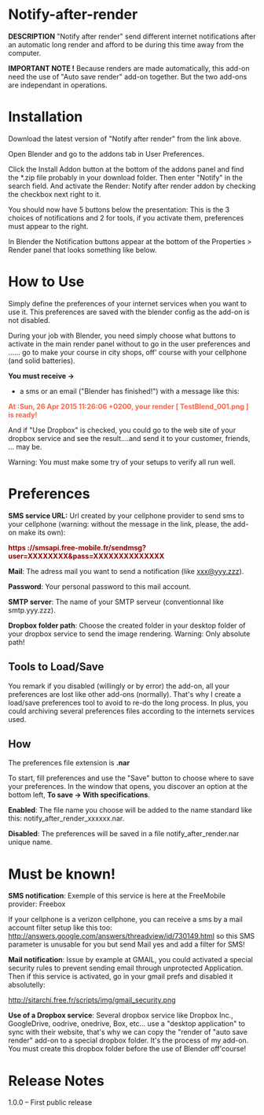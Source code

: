 # Notify-after-render

<b>DESCRIPTION</b>
"Notify after render" send different internet notifications after an automatic long render and afford to be during this time away from the computer.

<b>IMPORTANT NOTE !</b>
Because renders are made automatically, this add-on need the use of "Auto save render" add-on together. But the two add-ons are independant in operations.

# Installation
Download the latest version of "Notify after render" from the link above.

Open Blender and go to the addons tab in User Preferences.

Click the Install Addon button at the bottom of the addons panel and find the *.zip file probably in your download folder.
Then enter "Notify" in the search field. And activate the Render: Notify after render addon by checking the checkbox next right to it.

You should now have 5 buttons below the presentation: This is the 3 choices of notifications and 2 for tools, if you activate them, preferences must appear to the right.


In Blender the Notification buttons appear at the bottom of the Properties > Render panel that looks something like below.

# How to Use

Simply define the preferences of your internet services when you want to use it. This preferences are saved with the blender config as the add-on is not disabled.

During your job with Blender, you need simply choose what buttons to activate in the main render panel without to go in the user preferences and ...... go to make your course in city shops, off' course with your cellphone (and solid batteries).


<b>You must receive -></b>
- a sms or an email ("Blender has finished!") with a message like this:

<b><span style="color: tomato;">At :Sun, 26 Apr 2015 11:26:06 +0200, your render [ TestBlend_001.png ] is ready!</span></b>

And if "Use Dropbox" is checked, you could go to the web site of your dropbox service and see the result....and send it to your customer, friends, ... may be.

Warning: You must make some try of your setups to verify all run well.

# Preferences
<b>SMS service URL:</b> Url created by your cellphone provider to send sms to your cellphone (warning: without the message in the link, please, the add-on make its own):

<b><span style="color: darkred;">https ://smsapi.free-mobile.fr/sendmsg?user=XXXXXXXX&pass=XXXXXXXXXXXXXX</span></b>


<b>Mail</b>: The adress mail you want to send a notification (like xxx@yyy.zzz).

<b>Password</b>: Your personal password to this mail account.

<b>SMTP server</b>: The name of your SMTP serveur (conventionnal like smtp.yyy.zzz).


<b>Dropbox folder path</b>: Choose the created folder in your desktop folder of your dropbox service to send the image rendering. Warning: Only absolute path!


## Tools to Load/Save
You remark if you disabled (willingly or by error) the add-on, all your preferences are lost like other add-ons (normally). That's why I create a load/save preferences tool to avoid to re-do the long process. In plus, you could archiving several preferences files according to the internets services used.

## How
The preferences file extension is <b>.nar</b>

To start, fill preferences and use the "Save" button to choose where to save your preferences. In the window that opens, you discover an option at the bottom left, <b>To save -> With specifications</b>.

<b>Enabled</b>: The file name you choose will be added to the name standard like this: notify_after_render_xxxxxx.nar.

<b>Disabled</b>: The preferences will be saved in a file notify_after_render.nar unique name.

# Must be known!
<b>SMS notification</b>: Exemple of this service is here at the FreeMobile provider: Freebox

If your cellphone is a verizon cellphone, you can receive a sms by a mail account filter setup like this too: http://answers.google.com/answers/threadview/id/730149.html so this SMS parameter is unusable for you but send Mail yes and add a filter for SMS!


<b>Mail notification</b>: Issue by example at GMAIL, you could activated a special security rules to prevent sending email through unprotected Application. Then if this service is activated, go in your gmail prefs and disabled it absolutelly:

http://sitarchi.free.fr/scripts/img/gmail_security.png


<b>Use of a Dropbox service</b>: Several dropbox service like Dropbox Inc., GoogleDrive, oodrive, onedrive, Box, etc... use a "desktop application" to sync with their website, that's why we can copy the "render of "auto save render" add-on to a special dropbox folder. It's the process of my add-on. You must create this dropbox folder before the use of Blender off'course!

# Release Notes
1.0.0 – First public release
